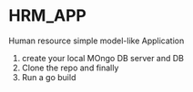 # HRM_APP
Human resource simple model-like Application

1. create your local MOngo DB server and DB
2. Clone the repo and finally
3. Run a go build 
